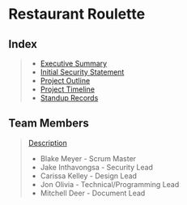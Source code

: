 # Restaurant Roulette

## Index
> - [Executive Summary](https://github.com/willblakemeyer/RestaurantRoulette/blob/master/Documentation/Week1/ExecutiveSummary.md)
> - [Initial Security Statement](https://github.com/willblakemeyer/RestaurantRoulette/blob/master/Documentation/Week1/Security_Statements/Initial_Statement.md)
> - [Project Outline](https://github.com/willblakemeyer/RestaurantRoulette/blob/master/Documentation/Week1/ProjectOutline.md)
> - [Project Timeline](https://github.com/willblakemeyer/RestaurantRoulette/blob/master/Documentation/Week1/ProjectTimeline.md)
> - [Standup Records](https://github.com/willblakemeyer/RestaurantRoulette/tree/master/Documentation/Stand-ups)

## Team Members
> [Description](https://github.com/willblakemeyer/RestaurantRoulette/blob/master/Documentation/Team_Roles.md)
> - Blake Meyer - Scrum Master
> - Jake Inthavongsa - Security Lead
> - Carissa Kelley - Design Lead
> - Jon Olivia - Technical/Programming Lead
> - Mitchell Deer - Document Lead

